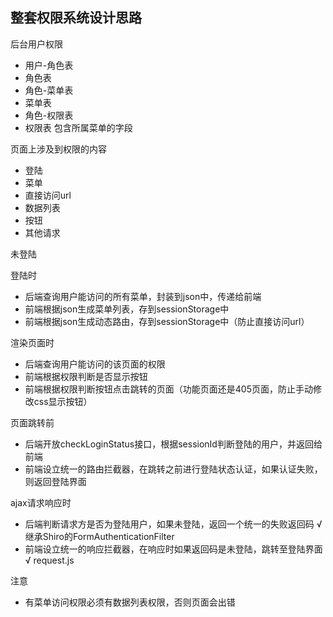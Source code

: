 ## 整套权限系统设计思路

后台用户权限
- 用户-角色表
- 角色表
- 角色-菜单表
- 菜单表
- 角色-权限表
- 权限表 包含所属菜单的字段

页面上涉及到权限的内容
- 登陆
- 菜单
- 直接访问url
- 数据列表
- 按钮
- 其他请求

未登陆

登陆时
- 后端查询用户能访问的所有菜单，封装到json中，传递给前端
- 前端根据json生成菜单列表，存到sessionStorage中
- 前端根据json生成动态路由，存到sessionStorage中（防止直接访问url）

渲染页面时
- 后端查询用户能访问的该页面的权限
- 前端根据权限判断是否显示按钮
- 前端根据权限判断按钮点击跳转的页面（功能页面还是405页面，防止手动修改css显示按钮）

页面跳转前
- 后端开放checkLoginStatus接口，根据sessionId判断登陆的用户，并返回给前端
- 前端设立统一的路由拦截器，在跳转之前进行登陆状态认证，如果认证失败，则返回登陆界面

ajax请求响应时
- 后端判断请求方是否为登陆用户，如果未登陆，返回一个统一的失败返回码 √ 继承Shiro的FormAuthenticationFilter
- 前端设立统一的响应拦截器，在响应时如果返回码是未登陆，跳转至登陆界面 √ request.js

注意
- 有菜单访问权限必须有数据列表权限，否则页面会出错

